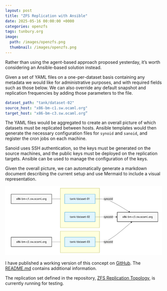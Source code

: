 ```yaml
---
layout: post
title: "ZFS Replication with Ansible"
date: 2025-05-16 00:00:00 +0000
categories: openzfs
tags: tunbury.org
image:
  path: /images/openzfs.png
  thumbnail: /images/openzfs.png
---
```


Rather than using the agent-based approach proposed yesterday, it’s worth considering an Ansible-based solution instead.

Given a set of YAML files on a one-per-dataset basis containing any metadata we would like for administrative purposes, and with required fields such as those below. We can also override any default snapshot and replication frequencies by adding those parameters to the file.

```yaml
dataset_path: "tank/dataset-02"
source_host: "x86-bm-c1.sw.ocaml.org"
target_host: "x86-bm-c3.sw.ocaml.org”
```

The YAML files would be aggregated to create an overall picture of which datasets must be replicated between hosts. Ansible templates would then generate the necessary configuration files for `synoid` and `sanoid`, and register the cron jobs on each machine.

Sanoid uses SSH authentication, so the keys must be generated on the source machines, and the public keys must be deployed on the replication targets. Ansible can be used to manage the configuration of the keys.

Given the overall picture, we can automatically generate a markdown document describing the current setup and use Mermaid to include a visual representation.

![](/images/zfs-replication-graphic.png)

I have published a working version of this concept on [GitHub](https://github.com/mtelvers/zfs-replication-ansible). The [README.md](https://github.com/mtelvers/zfs-replication-ansible/blob/master/README.md) contains additional information.

The replication set defined in the repository, [ZFS Replication Topology](https://github.com/mtelvers/zfs-replication-ansible/blob/master/docs/replication_topology.md), is currently running for testing.


